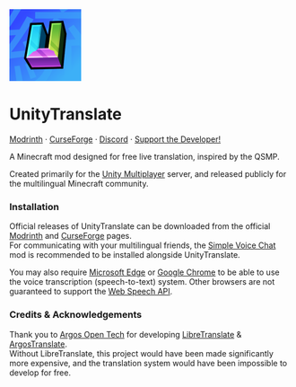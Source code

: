 <img src="src/main/resources/assets/unitytranslate/icon.png" width="128">

# UnityTranslate

[Modrinth](https://modrinth.com/mod/unitytranslate) · [CurseForge](https://curseforge.com/minecraft/mc-mods/unitytranslate) · [Discord](https://discord.gg/ECGejX4WFA) · [Support the Developer!](https://ko-fi.com/bluspring) 

A Minecraft mod designed for free live translation, inspired by the QSMP.

Created primarily for the [Unity Multiplayer](https://twitter.com/UnityUpdatesEN) server, and released publicly for the multilingual Minecraft community.

### Installation
Official releases of UnityTranslate can be downloaded from the official [Modrinth](https://modrinth.com/mod/unitytranslate) and [CurseForge](https://curseforge.com/minecraft/mc-mods/unitytranslate) pages.<br>
For communicating with your multilingual friends, the [Simple Voice Chat](https://modrinth.com/plugin/simple-voice-chat) mod is recommended to be installed alongside UnityTranslate.

You may also require [Microsoft Edge](https://www.microsoft.com/en-us/edge/download) or [Google Chrome](https://www.google.com/chrome/) to be able to use the voice transcription (speech-to-text) system.
Other browsers are not guaranteed to support the [Web Speech API](https://developer.mozilla.org/en-US/docs/Web/API/Web_Speech_API).

### Credits & Acknowledgements
Thank you to [Argos Open Tech](https://www.argosopentech.com/) for developing [LibreTranslate](https://libretranslate.com) & [ArgosTranslate](https://github.com/argosopentech/argos-translate).<br>
Without LibreTranslate, this project would have been made significantly more expensive, and the translation system would
have been impossible to develop for free.